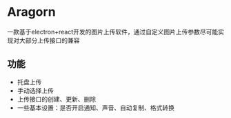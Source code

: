 # Aragorn

一款基于electron+react开发的图片上传软件，通过自定义图片上传参数尽可能实现对大部分上传接口的兼容

## 功能

- 托盘上传
- 手动选择上传
- 上传接口的创建、更新、删除
- 一些基本设置：是否开启通知、声音、自动复制、格式转换
